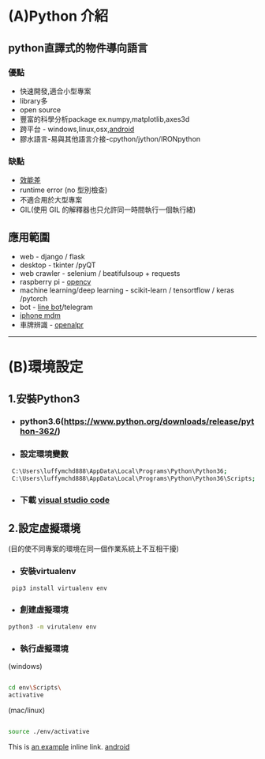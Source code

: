# (A)Python 介紹
## python直譯式的物件導向語言
 ### 優點
 * 快速開發,適合小型專案
 * library多
 * open source
 * 豐富的科學分析package ex.numpy,matplotlib,axes3d
 * 跨平台 - windows,linux,osx,[android](https://dotblogs.com.tw/eggstudio/2017/07/19/085851) 
 * 膠水語言-易與其他語言介接-cpython/jython/IRONpython
 ### 缺點                  
 * [效能差](https://www.cnblogs.com/savorboard/p/dotnet-benchmarks.html)
 * runtime error (no 型別檢查)
 * 不適合用於大型專案
 * GIL(使用 GIL 的解釋器也只允許同一時間執行一個執行緒)

          
## 應用範圍
  *  web - django / flask
  *  desktop - tkinter /pyQT
  *  web crawler - selenium / beatifulsoup + requests
  *  raspberry pi - [opencv](https://www.facebook.com/100009153019778/videos/2101438776837869/)
  *  machine learning/deep learning - scikit-learn / tensortflow / keras /pytorch
  *  bot - [line bot](https://github.com/line/line-bot-sdk-python)/telegram
  *  [iphone mdm](https://github.com/project-imas/mdm-server)
  *  車牌辨識 - [openalpr](https://github.com/openalpr/openalpr)
  

***

# (B)環境設定
## 1.安裝Python3
  * ### python3.6(https://www.python.org/downloads/release/python-362/)
  
  * ### 設定環境變數
```sh      
 C:\Users\luffymchd888\AppData\Local\Programs\Python\Python36;
 C:\Users\luffymchd888\AppData\Local\Programs\Python\Python36\Scripts;
```
  * ### 下載 [visual studio code](https://code.visualstudio.com/download)

## 2.設定虛擬環境 
  (目的使不同專案的環境在同一個作業系統上不互相干擾)
  * ### 安裝virtualenv
 
 ```sh
  pip3 install virtualenv env
  ```
  * ### 創建虛擬環境
  ```sh
  python3 -m virutalenv env 
  ```
  
  * ### 執行虛擬環境
  
  (windows)
  ```sh
  
  cd env\Scripts\
  activative
  
  ```
  
  (mac/linux)
  ```sh
  
  source ./env/activative
  ```
This is [an example](http://example.com/ "Title") inline link.
[android](https://dotblogs.com.tw/eggstudio/2017/07/19/085851)

